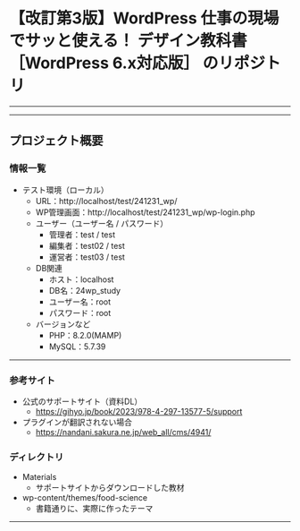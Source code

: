 # 【改訂第3版】WordPress 仕事の現場でサッと使える！ デザイン教科書［WordPress 6.x対応版］ のリポジトリ

---

---


## **プロジェクト概要**
### **情報一覧**
* テスト環境（ローカル）
	* URL：http://localhost/test/241231_wp/
	* WP管理画面：http://localhost/test/241231_wp/wp-login.php
	* ユーザー（ユーザー名 / パスワード）
		* 管理者：test / test
		* 編集者：test02 / test
		* 運営者：test03 / test
	* DB関連
		* ホスト：localhost
		* DB名：24wp_study
		* ユーザー名：root
		* パスワード：root
	* バージョンなど
		* PHP：8.2.0(MAMP)
		* MySQL：5.7.39

---

### **参考サイト**
* 公式のサポートサイト（資料DL）
	* https://gihyo.jp/book/2023/978-4-297-13577-5/support
* プラグインが翻訳されない場合
	* https://nandani.sakura.ne.jp/web_all/cms/4941/
### **ディレクトリ**
* Materials
	* サポートサイトからダウンロードした教材
* wp-content/themes/food-science
	* 書籍通りに、実際に作ったテーマ



---
